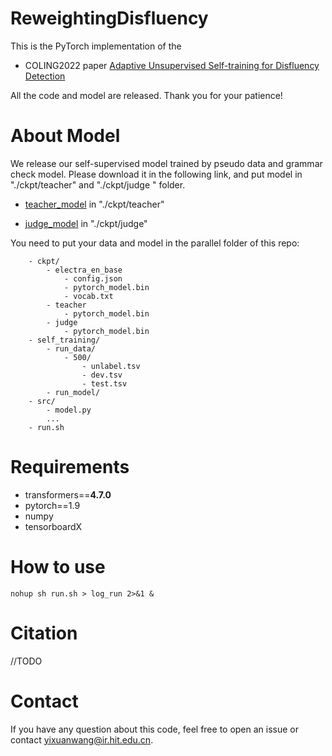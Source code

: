 
# ReweightingDisfluency
This is the PyTorch implementation of the
- COLING2022 paper [Adaptive Unsupervised Self-training for Disfluency Detection](http://www.baidu.com)


All the code and model are released. Thank you for your patience!
# About Model
We release our self-supervised model trained by pseudo data and grammar check model. 
Please download it in the following link, and put model in "./ckpt/teacher" and "./ckpt/judge " folder.

- [teacher_model](http://www.baidu.com) in "./ckpt/teacher"

- [judge_model](http://www.baidu.com) in "./ckpt/judge"

You need to put your data and model in the parallel folder of this repo:
```text
    - ckpt/
        - electra_en_base
            - config.json
            - pytorch_model.bin
            - vocab.txt
        - teacher
            - pytorch_model.bin
        - judge
            - pytorch_model.bin
    - self_training/
        - run_data/
            - 500/
                - unlabel.tsv
                - dev.tsv
                - test.tsv
        - run_model/
    - src/
        - model.py
        ...
    - run.sh
```

# Requirements
- transformers==**4.7.0**
- pytorch==1.9
- numpy
- tensorboardX

# How to use

```shell
nohup sh run.sh > log_run 2>&1 &
```

# Citation
//TODO

# Contact
If you have any question about this code, feel free to open an issue or contact yixuanwang@ir.hit.edu.cn.
